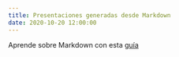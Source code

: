 ```yaml
---
title: Presentaciones generadas desde Markdown
date: 2020-10-20 12:00:00
---
```


Aprende sobre Markdown con esta [guía](slides/guiaRapidaMarkdown.html)


